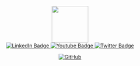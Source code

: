 

<div id="header" align="center">
  <img src="https://media.giphy.com/media/lP8xu5t2DLGG045H8F/giphy.gif" width="100"/>

<div id="badges">
  <a href="https://www.linkedin.com/in/ayelet-yerushalmi-2711a9235/">
    <img src="https://img.shields.io/badge/LinkedIn-blue?style=for-the-badge&logo=linkedin&logoColor=white" alt="LinkedIn Badge"/>
  </a>
  <a href="your-youtube-URL">
    <img src="https://img.shields.io/badge/YouTube-red?style=for-the-badge&logo=youtube&logoColor=white" alt="Youtube Badge"/>
  </a>
  <a href="your-twitter-URL">
    <img src="https://img.shields.io/badge/Twitter-blue?style=for-the-badge&logo=twitter&logoColor=white" alt="Twitter Badge"/>
  </a>
  
  <a href='https://github.com/shivamkapasia0' target="_blank"><img alt='GitHub' src='https://img.shields.io/badge/github-100000?style=for-the-    badge&logo=GitHub&logoColor=white&labelColor=black&color=black'/></a>
</div>
</div>


